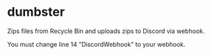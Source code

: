 # dumbster
 Zips files from Recycle Bin and uploads zips to Discord via webhook.

You must change line 14 "DiscordWebhook" to your webhook.